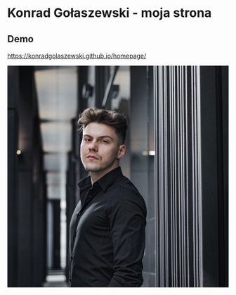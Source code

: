 # Konrad Gołaszewski - moja strona

## Demo

https://konradgolaszewski.github.io/homepage/

![Konrad](https://github.com/KonradGolaszewski/homepage/blob/main/images/kondi.jpg?raw=true)
